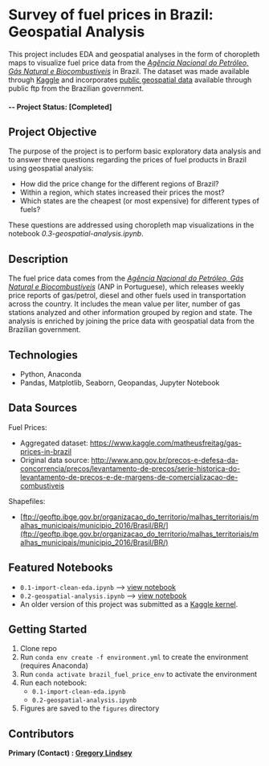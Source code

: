 #  Survey of fuel prices in Brazil: Geospatial Analysis
This project includes EDA and geospatial analyses in the form of choropleth maps to visualize fuel price data from the [*Agência Nacional do Petróleo, Gás Natural e Biocombustíveis*](http://www.anp.gov.br/) in Brazil. The dataset was made available through [Kaggle](https://www.kaggle.com/matheusfreitag/gas-prices-in-brazil) and incorporates [public geospatial data](ftp://geoftp.ibge.gov.br/organizacao_do_territorio/malhas_territoriais/malhas_municipais/municipio_2016/Brasil/BR/) available through public ftp from the Brazilian government.

#### -- Project Status: [Completed]

## Project Objective
The purpose of the project is to perform basic exploratory data analysis and to answer three questions regarding the prices of fuel products in Brazil using geospatial analysis:
* How did the price change for the different regions of Brazil?
* Within a region, which states increased their prices the most?
* Which states are the cheapest (or most expensive) for different types of fuels?

These questions are addressed using choropleth map visualizations in the notebook *0.3-geospatial-analysis.ipynb*.

## Description
The fuel price data comes from the *[Agência Nacional do Petróleo, Gás Natural e Biocombustíveis](http://www.anp.gov.br/precos-e-defesa-da-concorrencia/precos/levantamento-de-precos/serie-historica-do-levantamento-de-precos-e-de-margens-de-comercializacao-de-combustiveis)* (ANP in Portuguese), which releases weekly price reports of gas/petrol, diesel and other fuels used in transportation across the country. It includes the mean value per liter, number of gas stations analyzed and other information grouped by region and state. The analysis is enriched by joining the price data with geospatial data from the Brazilian government.

## Technologies
* Python, Anaconda
* Pandas, Matplotlib, Seaborn, Geopandas, Jupyter Notebook

## Data Sources
Fuel Prices:
* Aggregated dataset: https://www.kaggle.com/matheusfreitag/gas-prices-in-brazil
* Original data source: http://www.anp.gov.br/precos-e-defesa-da-concorrencia/precos/levantamento-de-precos/serie-historica-do-levantamento-de-precos-e-de-margens-de-comercializacao-de-combustiveis 

Shapefiles:
* [ftp://geoftp.ibge.gov.br/organizacao_do_territorio/malhas_territoriais/malhas_municipais/municipio_2016/Brasil/BR/](ftp://geoftp.ibge.gov.br/organizacao_do_territorio/malhas_territoriais/malhas_municipais/municipio_2016/Brasil/BR/)

## Featured Notebooks
* `0.1-import-clean-eda.ipynb` --> [view notebook](https://github.com/gclindsey/brazil-fuel-price/blob/master/notebooks/0.1-import-clean-eda.ipynb)
* `0.2-geospatial-analysis.ipynb` --> [view notebook](https://github.com/gclindsey/brazil-fuel-price/blob/master/notebooks/0.2-geospatial-analysis.ipynb)
* An older version of this project was submitted as a [Kaggle kernel](https://www.kaggle.com/gclindsey/geospatial-analysis-of-gas-prices-in-brazil).

## Getting Started
1. Clone repo
2. Run `conda env create -f environment.yml` to create the environment (requires Anaconda)
3. Run `conda activate brazil_fuel_price_env` to activate the environment
4. Run each notebook:
   - `0.1-import-clean-eda.ipynb`
   - `0.2-geospatial-analysis.ipynb`
5. Figures are saved to the `figures` directory


## Contributors

**Primary (Contact) : [Gregory Lindsey](https://github.com/gclindsey)**
